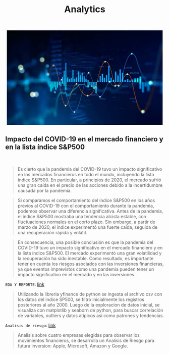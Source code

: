 # <h1 align=center> **Analytics** </h1>
</br>
<p align="center">
<img src="https://github.com/diegomaneyro/Analytics/blob/main/imagenes/Analytics.jpeg"  height=300>
</p>


## **Impacto del COVID-19 en el mercado financiero y en la lista índice S&P500**
</br>

> Es cierto que la pandemia del COVID-19 tuvo un impacto significativo en los mercados financieros en todo el mundo, incluyendo la lista índice S&P500. En particular, a principios de 2020, el mercado sufrió una gran caída en el precio de las acciones debido a la incertidumbre causada por la pandemia.

> Si comparamos el comportamiento del índice S&P500 en los años previos al COVID-19 con el comportamiento durante la pandemia, podemos observar una diferencia significativa. Antes de la pandemia, el índice S&P500 mostraba una tendencia alcista estable, con fluctuaciones normales en el corto plazo. Sin embargo, a partir de marzo de 2020, el índice experimentó una fuerte caída, seguida de una recuperación rápida y volátil.

> En consecuencia, una posible conclusión es que la pandemia del COVID-19 tuvo un impacto significativo en el mercado financiero y en la lista índice S&P500. El mercado experimentó una gran volatilidad y la recuperación ha sido inestable. Como resultado, es importante tener en cuenta los riesgos asociados con las inversiones financieras, ya que eventos imprevistos como una pandemia pueden tener un impacto significativo en el mercado y en las inversiones.


`EDA Y REPORTE`:
[link](https://github.com/diegomaneyro/Analytics/blob/main/EDA)

> Utilizando la libreria yfinance de python se ingesta el archivo csv con los datos del indice SP500, se filtro inicialmente los registros posteriores al año 2000.
> Luego de la exploracion de datos inicial, se visualiza con matplotlib y seaborn de python, para buscar correlación de variables, outliers y datos atipicos asi como patrones y tendencias.

`Analisis de riesgo`:
[link](https://github.com/diegomaneyro/Analytics/tree/main/An%C3%A1isis%20de%20Riesgo)

> Analisis sobre cuatro empresas elegidas para observar los movimientos financieros, se desarrolla un Analisis de Riesgo para futura inversion: Apple, Microsoft, Amazon y Google.  
